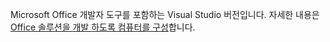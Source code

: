   Microsoft Office 개발자 도구를 포함하는 Visual Studio 버전입니다. 자세한 내용은 [Office 솔루션을 개발 하도록 컴퓨터를 구성](../../vsto/configuring-a-computer-to-develop-office-solutions.md)합니다.

  